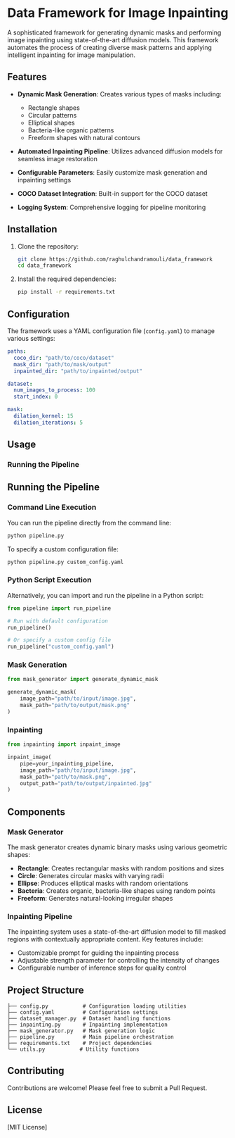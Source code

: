 # Data Framework for Image Inpainting

A sophisticated framework for generating dynamic masks and performing image inpainting using state-of-the-art diffusion models. This framework automates the process of creating diverse mask patterns and applying intelligent inpainting for image manipulation.

## Features

- **Dynamic Mask Generation**: Creates various types of masks including:
  - Rectangle shapes
  - Circular patterns
  - Elliptical shapes
  - Bacteria-like organic patterns
  - Freeform shapes with natural contours

- **Automated Inpainting Pipeline**: Utilizes advanced diffusion models for seamless image restoration
- **Configurable Parameters**: Easily customize mask generation and inpainting settings
- **COCO Dataset Integration**: Built-in support for the COCO dataset
- **Logging System**: Comprehensive logging for pipeline monitoring

## Installation

1. Clone the repository:
   ```bash
   git clone https://github.com/raghulchandramouli/data_framework
   cd data_framework
   ```

2. Install the required dependencies:
   ```bash
   pip install -r requirements.txt
   ```

## Configuration

The framework uses a YAML configuration file (`config.yaml`) to manage various settings:

```yaml
paths:
  coco_dir: "path/to/coco/dataset"
  mask_dir: "path/to/mask/output"
  inpainted_dir: "path/to/inpainted/output"

dataset:
  num_images_to_process: 100
  start_index: 0

mask:
  dilation_kernel: 15
  dilation_iterations: 5
```

## Usage

### Running the Pipeline

## Running the Pipeline

### Command Line Execution

You can run the pipeline directly from the command line:

```bash
python pipeline.py
```

To specify a custom configuration file:

```bash
python pipeline.py custom_config.yaml
```

### Python Script Execution

Alternatively, you can import and run the pipeline in a Python script:

```python
from pipeline import run_pipeline

# Run with default configuration
run_pipeline()

# Or specify a custom config file
run_pipeline("custom_config.yaml")
```

### Mask Generation

```python
from mask_generator import generate_dynamic_mask

generate_dynamic_mask(
    image_path="path/to/input/image.jpg",
    mask_path="path/to/output/mask.png"
)
```

### Inpainting

```python
from inpainting import inpaint_image

inpaint_image(
    pipe=your_inpainting_pipeline,
    image_path="path/to/input/image.jpg",
    mask_path="path/to/mask.png",
    output_path="path/to/output/inpainted.jpg"
)
```

## Components

### Mask Generator

The mask generator creates dynamic binary masks using various geometric shapes:

- **Rectangle**: Creates rectangular masks with random positions and sizes
- **Circle**: Generates circular masks with varying radii
- **Ellipse**: Produces elliptical masks with random orientations
- **Bacteria**: Creates organic, bacteria-like shapes using random points
- **Freeform**: Generates natural-looking irregular shapes

### Inpainting Pipeline

The inpainting system uses a state-of-the-art diffusion model to fill masked regions with contextually appropriate content. Key features include:

- Customizable prompt for guiding the inpainting process
- Adjustable strength parameter for controlling the intensity of changes
- Configurable number of inference steps for quality control

## Project Structure

```
├── config.py           # Configuration loading utilities
├── config.yaml         # Configuration settings
├── dataset_manager.py  # Dataset handling functions
├── inpainting.py       # Inpainting implementation
├── mask_generator.py   # Mask generation logic
├── pipeline.py         # Main pipeline orchestration
├── requirements.txt    # Project dependencies
└── utils.py           # Utility functions
```

## Contributing

Contributions are welcome! Please feel free to submit a Pull Request.

## License

[MIT License]